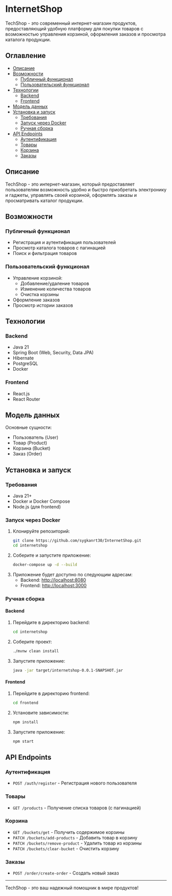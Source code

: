 # InternetShop

TechShop - это современный интернет-магазин продуктов, предоставляющий удобную платформу для покупки товаров с возможностью управления корзиной, оформления заказов и просмотра каталога продукции.

## Оглавление
- [Описание](#описание)
- [Возможности](#возможности)
  - [Публичный функционал](#публичный-функционал)
  - [Пользовательский функционал](#пользовательский-функционал)
- [Технологии](#технологии)
  - [Backend](#backend)
  - [Frontend](#frontend)
- [Модель данных](#модель-данных)
- [Установка и запуск](#установка-и-запуск)
  - [Требования](#требования)
  - [Запуск через Docker](#запуск-через-docker)
  - [Ручная сборка](#ручная-сборка)
- [API Endpoints](#api-endpoints)
  - [Аутентификация](#аутентификация)
  - [Товары](#товары)
  - [Корзина](#корзина)
  - [Заказы](#заказы)

## Описание

TechShop - это интернет-магазин, который предоставляет пользователям возможность удобно и быстро приобретать электронику и гаджеты, управлять своей корзиной, оформлять заказы и просматривать каталог продукции.

## Возможности

### Публичный функционал
- Регистрация и аутентификация пользователей
- Просмотр каталога товаров с пагинацией
- Поиск и фильтрация товаров

### Пользовательский функционал
- Управление корзиной:
  - Добавление/удаление товаров
  - Изменение количества товаров
  - Очистка корзины
- Оформление заказов
- Просмотр истории заказов
  
## Технологии

### Backend
- Java 21
- Spring Boot (Web, Security, Data JPA)
- Hibernate
- PostgreSQL
- Docker

### Frontend
- React.js
- React Router

## Модель данных
Основные сущности:
- Пользователь (User)
- Товар (Product)
- Корзина (Bucket)
- Заказ (Order)

## Установка и запуск

### Требования
- Java 21+
- Docker и Docker Compose
- Node.js (для frontend)

### Запуск через Docker
1. Клонируйте репозиторий:
   ```bash
   git clone https://github.com/sygkanrt30/InternetShop.git
   cd internetshop
   ```
2. Соберите и запустите приложение:
   ```bash
   docker-compose up -d --build
   ```
3. Приложение будет доступно по следующим адресам:
   - Backend: [http://localhost:8080](http://localhost:8080)
   - Frontend: [http://localhost:3000](http://localhost:3000)

### Ручная сборка

#### Backend
1. Перейдите в директорию backend:
   ```bash
   cd internetshop
   ```
2. Соберите проект:
   ```bash
   ./mvnw clean install
   ```
3. Запустите приложение:
   ```bash
   java -jar target/internetshop-0.0.1-SNAPSHOT.jar
   ```

#### Frontend
1. Перейдите в директорию frontend:
   ```bash
   cd frontend
   ```
2. Установите зависимости:
   ```bash
   npm install
   ```
3. Запустите приложение:
   ```bash
   npm start
   ```

## API Endpoints

### Аутентификация
- `POST /auth/register` - Регистрация нового пользователя

### Товары
- `GET /products` - Получение списка товаров (с пагинацией)

### Корзина
- `GET /buckets/get` - Получить содержимое корзины
- `PATCH /buckets/add-products` - Добавить товар в корзину
- `PATCH /buckets/remove-product` - Удалить товар из корзины
- `PATCH /buckets/clear-bucket` - Очистить корзину

### Заказы
- `POST /order/create-order` - Создать новый заказ

---

TechShop - это ваш надежный помощник в мире продуктов!
